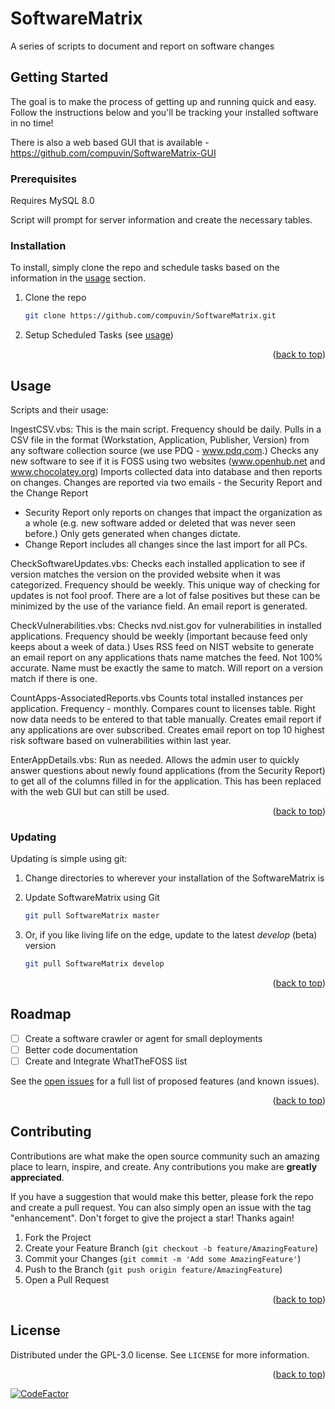 <a name="readme-top"></a>
# SoftwareMatrix
A series of scripts to document and report on software changes

<!-- GETTING STARTED -->
## Getting Started

The goal is to make the process of getting up and running quick and easy. Follow the instructions below and you'll be tracking your installed software in no time!

There is also a web based GUI that is available - https://github.com/compuvin/SoftwareMatrix-GUI

### Prerequisites

Requires MySQL 8.0

Script will prompt for server information and create the necessary tables.

### Installation

To install, simply clone the repo and schedule tasks based on the information in the <a href="#usage">usage</a> section.

1. Clone the repo
   ```sh
   git clone https://github.com/compuvin/SoftwareMatrix.git
   ```
2. Setup Scheduled Tasks (see <a href="#usage">usage</a>)

<p align="right">(<a href="#readme-top">back to top</a>)</p>



<!-- USAGE EXAMPLES -->
## Usage

Scripts and their usage:

IngestCSV.vbs:
This is the main script. Frequency should be daily.
Pulls in a CSV file in the format (Workstation, Application, Publisher, Version) from any software collection source (we use PDQ - www.pdq.com.)
Checks any new software to see if it is FOSS using two websites (www.openhub.net and www.chocolatey.org)
Imports collected data into database and then reports on changes.
Changes are reported via two emails - the Security Report and the Change Report
- Security Report only reports on changes that impact the organization as a whole (e.g. new software added or deleted that was never seen before.) Only gets generated when changes dictate.
- Change Report includes all changes since the last import for all PCs.

CheckSoftwareUpdates.vbs:
Checks each installed application to see if version matches the version on the provided website when it was categorized. Frequency should be weekly.
This unique way of checking for updates is not fool proof. There are a lot of false positives but these can be minimized by the use of the variance field.
An email report is generated.

CheckVulnerabilities.vbs:
Checks nvd.nist.gov for vulnerabilities in installed applications. Frequency should be weekly (important because feed only keeps about a week of data.)
Uses RSS feed on NIST website to generate an email report on any applications thats name matches the feed. Not 100% accurate. Name must be exactly the same to match.
Will report on a version match if there is one.

CountApps-AssociatedReports.vbs
Counts total installed instances per application. Frequency - monthly.
Compares count to licenses table. Right now data needs to be entered to that table manually.
Creates email report if any applications are over subscribed.
Creates email report on top 10 highest risk software based on vulnerabilities within last year.

EnterAppDetails.vbs:
Run as needed.
Allows the admin user to quickly answer questions about newly found applications (from the Security Report) to get all of the columns filled in for the application.
This has been replaced with the web GUI but can still be used.

<p align="right">(<a href="#readme-top">back to top</a>)</p>

### Updating

Updating is simple using git:

1. Change directories to wherever your installation of the SoftwareMatrix is

2. Update SoftwareMatrix using Git
   ```sh
   git pull SoftwareMatrix master
   ```
3. Or, if you like living life on the edge, update to the latest _develop_ (beta) version
   ```sh
   git pull SoftwareMatrix develop
   ```

<p align="right">(<a href="#readme-top">back to top</a>)</p>

<!-- ROADMAP -->
## Roadmap

- [ ] Create a software crawler or agent for small deployments
- [ ] Better code documentation
- [ ] Create and Integrate WhatTheFOSS list

See the [open issues](https://github.com/compuvin/SoftwareMatrix/issues) for a full list of proposed features (and known issues).

<p align="right">(<a href="#readme-top">back to top</a>)</p>



<!-- CONTRIBUTING -->
## Contributing

Contributions are what make the open source community such an amazing place to learn, inspire, and create. Any contributions you make are **greatly appreciated**.

If you have a suggestion that would make this better, please fork the repo and create a pull request. You can also simply open an issue with the tag "enhancement".
Don't forget to give the project a star! Thanks again!

1. Fork the Project
2. Create your Feature Branch (`git checkout -b feature/AmazingFeature`)
3. Commit your Changes (`git commit -m 'Add some AmazingFeature'`)
4. Push to the Branch (`git push origin feature/AmazingFeature`)
5. Open a Pull Request

<p align="right">(<a href="#readme-top">back to top</a>)</p>



<!-- LICENSE -->
## License

Distributed under the GPL-3.0 license. See `LICENSE` for more information.

<p align="right">(<a href="#readme-top">back to top</a>)</p>

[![CodeFactor](https://www.codefactor.io/repository/github/compuvin/softwarematrix/badge)](https://www.codefactor.io/repository/github/compuvin/softwarematrix)
